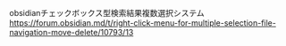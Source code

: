 obsidianチェックボックス型検索結果複数選択システム
https://forum.obsidian.md/t/right-click-menu-for-multiple-selection-file-navigation-move-delete/10793/13
